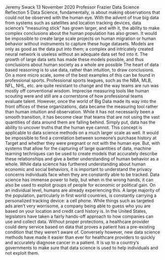 Jeremy Swack
13 November 2020
Professor Frazier
Data Science Reflection 5
	Data Science, fundamentally, is about making observations that could not be observed with the human eye. With the advent of true big data from systems such as satellites and location tracking devices, data science’s “measuring stick” has grown larger, and with it, the ability to make complex conclusions about the human population has also grown. It would be impossible to create large scale projects on human migration or human behavior without instruments to capture these huge datasets. Models are only as good as the data put into them; a complex and intricately created neural network is useless without an adequate data set fed into it. The growth of large data sets has made these models possible, and thus conclusions about human society as a whole are possible 
	The heart of data based reasoning is to use data, rather than intuition, to draw conclusions. On a more micro scale, some of the best examples of this can be found in professional sports. Professional sports leagues, such as the NBA, MLB, NFL, NHL, etc. are quite resistant to change and the way teams are run was mostly off conventional wisdom. Imprecise measuring tools like human scouting were and still are a cornerstone of how professional teams evaluate talent. However, once the world of Big Data made its way into the front offices of these organizations, data became the measuring tool rather than human intuition and observation. While it has not necessarily been a smooth transition, it has become clear that teams that are not using the vast quantities of data around them are falling behind. Simply put, data has the ability to uncover truths that the human eye cannot. This concept is applicable to data science methods on a much larger scale as well. It would be impossible to find a correlation between someone’s purchase history at Target and whether they were pregnant or not with the human eye. But, with systems that allow for the capturing of large quantities of data, machine learning techniques can be used to create models that accurately describe these relationships and give a better understanding of human behavior as a whole. 
	While data science has furthered understanding about human economic and social behaviors, it is important to understand the privacy concerns individuals face when they are constantly able to be tracked. Data science has immense power to help, but when in the wrong hands, it can also be used to exploit groups of people for economic or political gain. On an individual level, humans are already experiencing this. A large majority of the population, particularly in first world countries, is constantly carrying a personalized tracking device: a cell phone. While things such as targeted ads aren’t very worrisome, a company being able to guess who you are based on your location and credit card history is. In the United States, legislators have taken a fairly hands-off approach to how companies can use and collect data. Without proper protections, a healthcare provider could deny service based on data that proves a patient has a pre-existing condition that they weren’t aware of. Conversely however, new data science methods have made it easier than ever for healthcare providers to quickly and accurately diagnose cancer in a patient. It is up to a country’s governments to make sure that data science is used to help individuals and not exploit them. 
	
